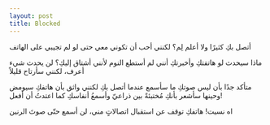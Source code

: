 ```yaml
---
layout: post
title: Blocked
---
```


أتصل بكِ كثيرًا ولا أعلم لِم؟ لكنني أحب أن تكوني معي حتى لو لم تجيبي على الهاتف

ماذا سيحدث لو هاتفتكِ وأخبرتكِ أنني لم أستطع النوم لأنني أشتاق إليكِ؟ لن يحدث شيء أعرف، لكنني سأرتاح قليلاً

متأكد جدًا بأن ليس صوتكِ ما سأسمع عندما أتصل بكِ لكنني واثق بأن هاتفكِ سيومض وحينها سأشعر بأنكِ مُختبئةً بين ذراعيّ وأسمعُ أنفاسكِ كما اعتدتُ أن أفعل!

اه نسيت! هاتفكِ توقف عن استقبال اتصالاتٍ مني، لن أسمع حتّى صوتَ الرنين
